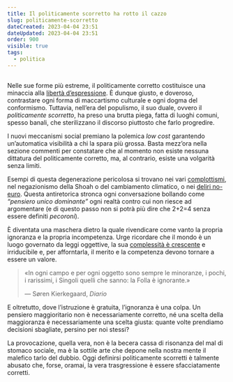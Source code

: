 ```yaml
---
title: Il politicamente scorretto ha rotto il cazzo
slug: politicamente-scorretto
dateCreated: 2023-04-04 23:51
dateUpdated: 2023-04-04 23:51
order: 900
visible: true
tags:
  - politica
---
```


##

<span class="newthought">Nelle sue</span> forme più estreme, il politicamente corretto costituisce una minaccia alla [libertà d’espressione](/notes/libero/). È dunque giusto, e doveroso, contrastare ogni forma di maccartismo culturale e ogni dogma del conformismo. Tuttavia, nell’era del populismo, il suo duale, ovvero il _politicamente scorretto_, ha preso una brutta piega, fatta di luoghi comuni, spesso banali, che sterilizzano il discorso piuttosto che farlo progredire.

I nuovi meccanismi social premiano la polemica _low cost_ garantendo un’automatica visibilità a chi la spara più grossa. Basta mezz’ora nella sezione commenti per constatare che al momento non esiste nessuna dittatura del politicamente corretto, ma, al contrario, esiste una volgarità senza limiti.

Esempi di questa degenerazione pericolosa si trovano nei vari [complottismi](/notes/complottismo/), nel negazionismo della Shoah o del cambiamento climatico, o nei [deliri no-euro](/notes/euro/). Questa antiretorica stronca ogni conversazione bollando come _“pensiero unico dominante”_ ogni realtà contro cui non riesce ad argomentare (e di questo passo non si potrà più dire che 2+2=4 senza essere definiti _pecoroni_).

È diventata una maschera dietro la quale rivendicare come vanto la propria ignoranza e la propria incompetenza. Urge ricordare che il mondo è un luogo governato da leggi oggettive, la sua [complessità è crescente](/notes/progresso/) e irriducibile e, per afforntarla, il merito e la competenza devono tornare a essere un valore.

<div class='epigraph'>

> «In ogni campo e per ogni oggetto sono sempre le minoranze, i pochi, i rarissimi, i Singoli quelli che sanno: la Folla è ignorante.» <footer> — Søren Kierkegaard, _Diario_</footer>

</div>

E oltretutto, dove l’istruzione è gratuita, l’ignoranza è una colpa. Un pensiero maggioritario non è necessariamente corretto, né una scelta della maggioranza è necessariamente una scelta giusta: quante volte prendiamo decisioni sbagliate, persino per noi stessi?

La provocazione, quella vera, non è la becera cassa di risonanza del mal di stomaco sociale, ma è la sottile arte che depone nella nostra mente il malefico tarlo del dubbio. Oggi definirsi politicamente scorretti è talmente abusato che, forse, oramai, la vera trasgressione è essere sfacciatamente corretti.
